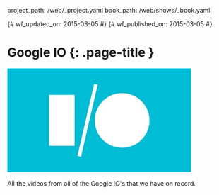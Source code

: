 project_path: /web/_project.yaml book_path: /web/shows/_book.yaml

{# wf_updated_on: 2015-03-05 #} {# wf_published_on: 2015-03-05 #}

# Google IO {: .page-title }

<img src="../imgs/googleio_rect.jpg" class="attempt-right" />

All the videos from all of the Google IO's that we have on record.